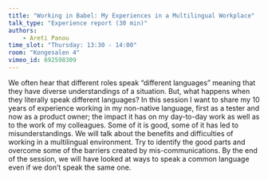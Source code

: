 ```yaml
---
title: "Working in Babel: My Experiences in a Multilingual Workplace"
talk_type: "Experience report (30 min)"
authors:
    - Areti Panou
time_slot: "Thursday: 13:30 - 14:00"
room: "Kongesalen 4"
vimeo_id: 692598309
---
```

We often hear that different roles speak “different languages” meaning that they have diverse understandings of a situation. But, what happens when they literally speak different languages? In this session I want to share my 10 years of experience working in my non-native language, first as a tester and now as a product owner; the impact it has on my day-to-day work as well as to the work of my colleagues. Some of it is good, some of it has led to misunderstandings. We will talk about the benefits and difficulties of working in a multilingual environment. Try to identify the good parts and overcome some of the barriers created by mis-communications. By the end of the session, we will have looked at ways to speak a common language even if we don’t speak the same one.
